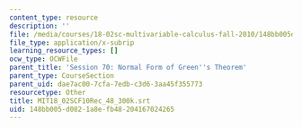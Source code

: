 ```yaml
---
content_type: resource
description: ''
file: /media/courses/18-02sc-multivariable-calculus-fall-2010/148bb005d0821a8efb48204167024265_MIT18_02SCF10Rec_48_300k.srt
file_type: application/x-subrip
learning_resource_types: []
ocw_type: OCWFile
parent_title: 'Session 70: Normal Form of Green''s Theorem'
parent_type: CourseSection
parent_uid: dae7ac00-7cfa-7edb-c3d6-3aa45f355773
resourcetype: Other
title: MIT18_02SCF10Rec_48_300k.srt
uid: 148bb005-d082-1a8e-fb48-204167024265
---
```

